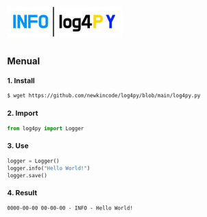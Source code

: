 ![img](logo.png)
#

## Menual
### 1. Install
```bash
$ wget https://github.com/newkincode/log4py/blob/main/log4py.py
```
### 2. Import
```python
from log4py import Logger
```
### 3. Use
```python
logger = Logger()
logger.info("Hello World!")
logger.save()
```
### 4. Result
```
0000-00-00 00-00-00 - INFO - Hello World!
```